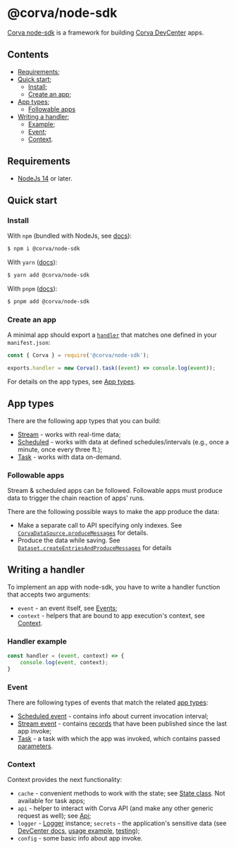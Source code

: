 # @corva/node-sdk

[Corva node-sdk](https://www.npmjs.com/package/@corva/node-sdk) is a framework for building [Corva DevCenter](https://app.corva.ai/dev-center/docs) apps.

## Contents

- [Requirements](#requirements);
- [Quick start](#quick-start);
    - [Install](#install);
    - [Create an app](#create-an-app);
- [App types](#app-types);
    - [Followable apps](#followable-apps)
- [Writing a handler](#writing-a-handler);
    - [Example](#handler-example);
    - [Event](#event);
    - [Context](#context).

## Requirements

- [NodeJs 14](https://nodejs.org/en/) or later.

## Quick start

### Install

With `npm` (bundled with NodeJs, see [docs](https://docs.npmjs.com/downloading-and-installing-node-js-and-npm)):

```sh
$ npm i @corva/node-sdk
```

With `yarn` ([docs](https://yarnpkg.com/getting-started)):

```sh
$ yarn add @corva/node-sdk
```

With `pnpm` ([docs](https://pnpm.io/installation)):

```sh
$ pnpm add @corva/node-sdk
```

### Create an app

A minimal app should export a [`handler`](https://docs.aws.amazon.com/lambda/latest/dg/nodejs-handler.html) that matches one defined in your `manifest.json`:

```js
const { Corva } = require('@corva/node-sdk');

exports.handler = new Corva().task((event) => console.log(event));
```

For details on the app types, see [App types](#app-types).

## App types

There are the following app types that you can build:

- [Stream](https://corva-ai.github.io/node-sdk/docs/v8.1.0-rc.15/classes/Corva.html#stream) - works with real-time data;
- [Scheduled](https://corva-ai.github.io/node-sdk/docs/v8.1.0-rc.15/classes/Corva.html#scheduled) - works with data at defined schedules/intervals (e.g., once a minute, once every three ft.);
- [Task](https://corva-ai.github.io/node-sdk/docs/v8.1.0-rc.15/classes/Corva.html#task) - works with data on-demand.

### Followable apps

Stream & scheduled apps can be followed. Followable apps must produce data to trigger the chain reaction of apps' runs.

There are the following possible ways to make the app produce the data:

- Make a separate call to API specifying only indexes. See [`CorvaDataSource.produceMessages`](https://corva-ai.github.io/node-sdk/docs/v8.1.0-rc.15/classes/library.CorvaDataSource.html#produceMessages) for details.
- Produce the data while saving. See [`Dataset.createEntriesAndProduceMessages`](https://corva-ai.github.io/node-sdk/docs/v8.1.0-rc.15/classes/Dataset.html#createEntriesAndProduceMessages) for details

## Writing a handler

To implement an app with node-sdk, you have to write a handler function that accepts two arguments:
- `event` - an event itself, see [Events](#events);
- `context` - helpers that are bound to app execution's context, see [Context](#context).

### Handler example

```js
const handler = (event, context) => {
    console.log(event, context);
}
```

### Event

There are following types of events that match the related [app types](#app-types):

- [Scheduled event](https://corva-ai.github.io/node-sdk/docs/v8.1.0-rc.15/interfaces/library.BaseScheduledLambdaEvent.html) - contains info about current invocation interval;
- [Stream event](https://corva-ai.github.io/node-sdk/docs/v8.1.0-rc.15/interfaces/StreamLambdaEvent) - contains [records](https://corva-ai.github.io/node-sdk/docs/v8.1.0-rc.15/interfaces/StreamLambdaEvent#records) that have been published since the last app invoke;
- [Task](https://corva-ai.github.io/node-sdk/docs/v8.1.0-rc.15/interfaces/Task) - a task with which the app was invoked, which contains passed [parameters](https://corva-ai.github.io/node-sdk/docs/v8.1.0-rc.15/interfaces/Task#properties).

### Context
Context provides the next functionality:
- `cache` - convenient methods to work with the state; see [State class](https://corva-ai.github.io/node-sdk/docs/v8.1.0-rc.15/classes/library.State). Not available for task apps;
- `api` - helper to interact with Corva API (and make any other generic request as well); see [Api](https://corva-ai.github.io/node-sdk/docs/v8.1.0-rc.15/classes/library.CorvaDataSource);
- `logger` - [Logger](https://corva-ai.github.io/node-sdk/docs/v8.1.0-rc.15/classes/CorvaLogger) instance;
`secrets` - the application's sensitive data (see [DevCenter docs](https://app.qa.corva.ai/dev-center/docs/backend/secrets), [usage example](https://corva-ai.github.io/node-sdk/docs/v8.1.0-rc.15/interfaces/HandlerContext.html#secrets), [testing](https://www.npmjs.com/package/@corva/local-testing-framework#app-secrets));
- `config` - some basic info about app invoke.
